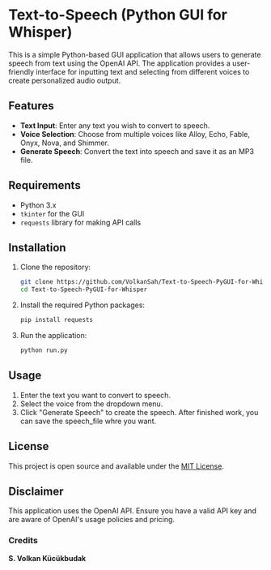 
# Text-to-Speech (Python GUI for Whisper)

This is a simple Python-based GUI application that allows users to generate speech from text using the OpenAI API. The application provides a user-friendly interface for inputting text and selecting from different voices to create personalized audio output.

## Features

- **Text Input**: Enter any text you wish to convert to speech.
- **Voice Selection**: Choose from multiple voices like Alloy, Echo, Fable, Onyx, Nova, and Shimmer.
- **Generate Speech**: Convert the text into speech and save it as an MP3 file.

## Requirements

- Python 3.x
- `tkinter` for the GUI
- `requests` library for making API calls

## Installation

1. Clone the repository:

   ```bash
   git clone https://github.com/VolkanSah/Text-to-Speech-PyGUI-for-Whisper.git
   cd Text-to-Speech-PyGUI-for-Whisper
   ```

2. Install the required Python packages:

   ```bash
   pip install requests
   ```

3. Run the application:

   ```bash
   python run.py
   ```

## Usage

1. Enter the text you want to convert to speech.
2. Select the voice from the dropdown menu.
3. Click "Generate Speech" to create the speech. After finished work, you can save the speech_file whre you want.

## License

This project is open source and available under the [MIT License](LICENSE).

## Disclaimer

This application uses the OpenAI API. Ensure you have a valid API key and are aware of OpenAI's usage policies and pricing.

### Credits
**S. Volkan Kücükbudak**
